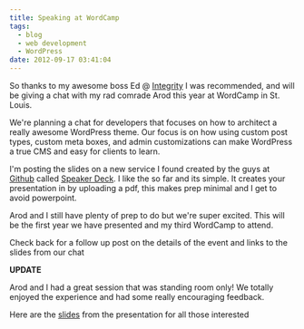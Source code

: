 ```yaml
---
title: Speaking at WordCamp
tags:
  - blog
  - web development
  - WordPress
date: 2012-09-17 03:41:04
---
```


So thanks to my awesome boss Ed @ [Integrity](http://integritystl.com) I was recommended, and will be giving a chat with my rad comrade Arod this year at WordCamp in St. Louis.

We're planning a chat for developers that focuses on how to architect a really awesome WordPress theme. Our focus is on how using custom post types, custom meta boxes, and admin customizations can make WordPress a true CMS and easy for clients to learn.

I'm posting the slides on a new service I found created by the guys at [Github](http://github.com) called [Speaker Deck](http://speakerdeck.com). I like the so far and its simple. It creates your presentation in by uploading a pdf, this makes prep minimal and I get to avoid powerpoint.

Arod and I still have plenty of prep to do but we're super excited. This will be the first year we have presented and my third WordCamp to attend.

Check back for a follow up post on the details of the event and links to the slides from our chat

**UPDATE**

Arod and I had a great session that was standing room only! We totally enjoyed the experience and had some really encouraging feedback.

Here are the [slides](https://speakerdeck.com/ollo/wcstl12) from the presentation for all those interested
